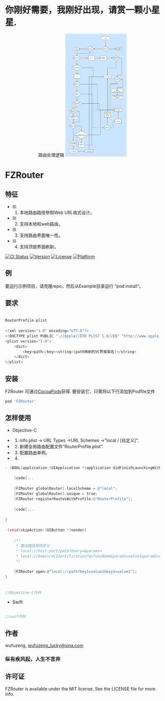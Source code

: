 # 你刚好需要，我刚好出现，请赏一颗小星星.

<p align="center" >
路由处理逻辑
<img src="https://github.com/wufuzeng/FZRouter/blob/master/Screenshots/FZRouter%E5%A4%84%E7%90%86%E6%9C%BA%E5%88%B6.png" title="" float=left width = '200px'>
</p>
 
# FZRouter
##  特征
- [x]  1.  本地路由路径参照Web URL格式设计。
- [x]  2.  支持本地和web路由。
- [x]  3. 支持路由界面唯一性。
- [x]  4. 支持顶层界面刷新。


[![CI Status](https://img.shields.io/travis/wufuzeng/FZRouter.svg?style=flat)](https://travis-ci.org/wufuzeng/FZRouter)
[![Version](https://img.shields.io/cocoapods/v/FZRouter.svg?style=flat)](https://cocoapods.org/pods/FZRouter)
[![License](https://img.shields.io/cocoapods/l/FZRouter.svg?style=flat)](https://cocoapods.org/pods/FZRouter)
[![Platform](https://img.shields.io/cocoapods/p/FZRouter.svg?style=flat)](https://cocoapods.org/pods/FZRouter)

## 例

要运行示例项目，请克隆repo，然后从Example目录运行 ”pod install“。

## 要求
```objective-c

RouterProfile.plist 

<?xml version="1.0" encoding="UTF-8"?>
<!DOCTYPE plist PUBLIC "-//Apple//DTD PLIST 1.0//EN" "http://www.apple.com/DTDs/PropertyList-1.0.dtd">
<plist version="1.0">
    <dict>
        <key>path</key><string>[path映射的VC界面类名]</string>
    </dict>
</plist>

```

## 安装

FZRouter 可通过[CocoaPods](https://cocoapods.org)获得. 要安装它，只需将以下行添加到Podfile文件

```ruby
pod 'FZRouter'
```

## 怎样使用

* Objective-C
-  1. info.plist -> URL Types ->URL Schemes ->"local / [自定义]".
-  2. 新建全局路由配置文件“RouterProfile.plist”.
-  3. 配置路由单例。
-  4. 

```objective-c
- (BOOL)application:(UIApplication *)application didFinishLaunchingWithOptions:(NSDictionary *)launchOptions{

    [code]...

    [FZRouter globalRouter].localScheme = @"local";
    [FZRouter globalRouter].unique = true;
    [FZRouter registerRoutesWithProfile:@"RouterProfile"];

    [code]...

}

-(void)skipAction:(UIButton *)sender{

    /**
     * 路由路径规则定义
     * local://host:port/path?Query=&params=
     * local://Domin/VCIdentification?q=funcName&param1=value1&param2=value2&param1=value3
     */

    [FZRouter open:@"local://path?key1=value1&key2=value2"];
}


//Objective-C代码

```

* Swift

```swift

//swif代码

```


## 作者

wufuzeng, wufuzeng_lucky@sina.com
### 纵有疾风起，人生不言弃

## 许可证

FZRouter is available under the MIT license. See the LICENSE file for more info.
